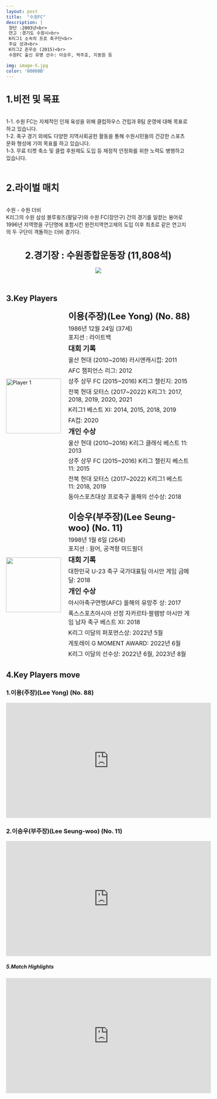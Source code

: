 ```yaml
---
layout: post
title:  "수원FC"
description: |
 창단 :2003년<br>
 연고 :경기도 수원시<br> 
 K리그1 소속의 프로 축구단<br>
 주요 성과<br>
 K리그2 준우승 (2015)<br>
 수원FC 출신 유명 선수: 이승우, 박주호, 지동원 등 

img: image-5.jpg
color: '00008B'
---
```

<html>
<head>
  <title>Hyundai Motors Jeonbuk</title>
  <style>
    .player-info {
      display: flex;
      align-items: center;
      margin-bottom: 20px;
    }
    .player-info img {
      width: 150px;
      height: 150px;
      margin-right: 20px;
    }
    .player-info h3 {
      font-size: 24px;
      margin: 0;
    }
    .player-info p {
      font-size: 16px;
      margin: 5px 0;
    }
    h1{
      font-size: 25px;
    }
  </style>
  <h1>1.비전 및 목표</h1><br>
   1-1. 수원 FC는 자체적인 인재 육성을 위해 클럽하우스 건립과 B팀 운영에 대해 목표로 하고 있습니다.  <br>
   1-2. 축구 경기 외에도 다양한 지역사회공헌 활동을 통해 수원시민들의 건강한 스포츠 문화 형성에 기여 목표를 하고 있습니다.   <br>
   1-3. 무료 티켓 축소 및 클럽 후원제도 도입 등 재정적 안정화를 위한 노력도 병행하고 있습니다.<br><br>
    <h1>2.라이벌 매치</h1><br>
    수원 - 수원 더비<br>
    K리그의 수원 삼성 블루윙즈(팔달구)와 수원 FC(장안구) 간의 경기를 일컫는 용어로 1996년 지역명을 구단명에 포함시킨 완전지역연고제의 도입 이후 최초로 같은 연고지의 두 구단이 격돌하는 더비 경기다. 
</head>
<body>
  <header>
    <h1>2.경기장 : 수원종합운동장 (11,808석)</h1>
    <img src="https://th.bing.com/th/id/R.991faaaa22e420ba8039cccf756ec67c?rik=tEgcKm7%2bBdNveg&riu=http%3a%2f%2fojsfile.ohmynews.com%2fPHT_IMG_FILE%2f2019%2f0510%2fIE002495398_PHT.jpg&ehk=KNsL%2bPPpUGs7nR8YVvPcze6odhFxpggnFrV03RzeOw8%3d&risl=&pid=ImgRaw&r=0">
  </header>
  <main>
    <section>
      <h2>3.Key Players</h2>
      <div class="player-info">
        <img src="https://i.namu.wiki/i/3SHv_gasF6Zrs4B-thWbVN5eGCJzUFE55x_Z6MA0KE3MjNEZl2YBDcdQf_ETCWPk3EREgBSR9QL_aUaNs5GI2FWrw8G344ouCblVk9qEFo8Myx41hDL_TUDzSq-9sHHq8q-q9xkOU99rSUw0AJXnRA.webp"
          alt="Player 1">
        <div>
          <h3>이용(주장)(Lee Yong) (No. 88)</h3> <p>1986년 12월 24일 (37세) <br> 포지션 : 라이트백</p>
          <p><strong style="font-size: 1.2em;">대회 기록</strong></p>
          <p>울산 현대 (2010~2016) 러시앤캐시컵: 2011</p>
          <p>AFC 챔피언스 리그: 2012</p>
          <p>상주 상무 FC (2015~2016) K리그 챌린지: 2015</p>
          <p>전북 현대 모터스 (2017~2022) K리그1: 2017, 2018, 2019, 2020, 2021</p>
          <p>K리그1 베스트 XI: 2014, 2015, 2018, 2019</p>
          <p>FA컵: 2020</p>
          <p><strong style="font-size: 1.2em;">개인 수상</strong></p>
          <p>울산 현대 (2010~2016) K리그 클래식 베스트 11: 2013</p>
          <p>상주 상무 FC (2015~2016) K리그 챌린지 베스트 11: 2015</p>
          <p>전북 현대 모터스 (2017~2022) K리그1 베스트 11: 2018, 2019</p>
          <p>동아스포츠대상 프로축구 올해의 선수상: 2018</p>
        </div>
      </div>
      <div class="player-info">
        <img src="https://i.namu.wiki/i/RQTII9i6yUkcTy_840XBf1hznrtKIUS0FKlnCDTF50qDO3NkKGBoz3dlkaoPC-f6y-5ttaaVJ1I4gssAiZExc-yciBj5E9y9Pph1rndEOV9IHYeYj7YQq7vNqa8K-rWJG-PY4bm07bRf0rkAdfbnMQ.webp">
        <div>
          <h3>이승우(부주장)(Lee Seung-woo) (No. 11)</h3> <p>1998년 1월 6일 (26세) <br> 포지션 : 윙어, 공격형 미드필더</p>
          <p><strong style="font-size: 1.2em;">대회 기록</strong></p>
          <p>대한민국 U-23 축구 국가대표팀 아시안 게임 금메달: 2018</p>
          <p><strong style="font-size: 1.2em;">개인 수상</strong></p>
          <p>아시아축구연맹(AFC) 올해의 유망주 상: 2017</p>
          <p>폭스스포츠아시아 선정 자카르타·팔렘방 아시안 게임 남자 축구 베스트 XI: 2018</p>
          <p>K리그 이달의 퍼포먼스상: 2022년 5월</p>
          <p>게토레이 G MOMENT AWARD: 2022년 6월</p>
          <p>K리그 이달의 선수상: 2022년 6월, 2023년 8월</p>
        </div>
      </div>
    </section>
    <section>
      <h2>4.Key Players move</h2>
      <h4>
      <h3>1.이용(주장)(Lee Yong) (No. 88)</h3>
      <iframe width="560" height="315" src="https://www.youtube.com/embed/uXzaBjDa1js" frameborder="0" allow="accelerometer; autoplay; encrypted-media; gyroscope; picture-in-picture" allowfullscreen></iframe>
      <h3>2.이승우(부주장)(Lee Seung-woo) (No. 11)</h3>
      <iframe width="560" height="315" src="https://www.youtube.com/embed/kNaTIonldsk" frameborder="0" allow="accelerometer; autoplay; encrypted-media; gyroscope; picture-in-picture" allowfullscreen></iframe>
      </h4> 
    </section>
    <section>
      <h5>5.Match Highlights</h5>
      <iframe width="560" height="315" src="https://www.youtube.com/embed/WhyHptNFKZc" frameborder="0"
        allow="accelerometer; autoplay; encrypted-media; gyroscope; picture-in-picture" allowfullscreen></iframe>
    </section>
  </main>
</body>
</html>